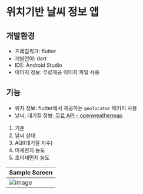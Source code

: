 # 위치기반 날씨 정보 앱

## 개발환경
- 프레임워크: flutter
- 개발언어: dart
- IDE: Android Studio
- 이미지 정보: 무료제공 이미지 파일 사용

## 기능
- 위치 정보: flutter에서 제공하는 ```geolocator``` 패키지 사용
- 날씨, 대기질 정보: [무료 API - openweathermap](https://openweathermap.org)
1. 기온
2. 날씨 상태
3. AQI(대기질 지수)
4. 미세먼지 농도
5. 초미세먼지 농도

|Sample Screen|
|-|
|![image](https://user-images.githubusercontent.com/73534426/126285061-10a18fe8-64a1-422b-afe7-d95574cbf363.png)|
